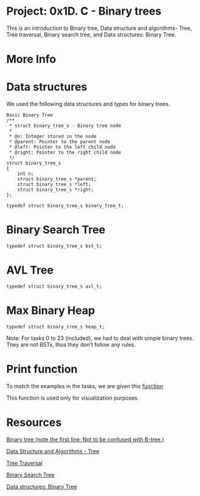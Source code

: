 # __Project: 0x1D. C - Binary trees__

This is an introduction to Binary tree, Data structure and algorithms- Tree, Tree traversal, Binary search tree, and Data structures: Binary Tree.

# __More Info__

# __Data structures__

We used the following data structures and types for binary trees.

```
Basic Binary Tree
/**
 * struct binary_tree_s - Binary tree node
 *
 * @n: Integer stored in the node
 * @parent: Pointer to the parent node
 * @left: Pointer to the left child node
 * @right: Pointer to the right child node
 */
struct binary_tree_s
{
    int n;
    struct binary_tree_s *parent;
    struct binary_tree_s *left;
    struct binary_tree_s *right;
};

typedef struct binary_tree_s binary_tree_t;
```

# __Binary Search Tree__

```
typedef struct binary_tree_s bst_t;
```

# __AVL Tree__

```
typedef struct binary_tree_s avl_t;
```

# __Max Binary Heap__

```
typedef struct binary_tree_s heap_t;
```

Note: For tasks 0 to 23 (included), we had to deal with simple binary trees. They are not BSTs, thus they don’t follow any rules.

# __Print function__
To match the examples in the tasks, we are given this [function](https://github.com/alx-tools/0x1C.c)

This function is used only for visualization purposes.

# __Resources__

[Binary tree (note the first line: Not to be confused with B-tree.)](https://en.wikipedia.org/wiki/Binary_tree)

[Data Structure and Algorithms - Tree](https://www.tutorialspoint.com/data_structures_algorithms/tree_data_structure.htm)

[Tree Traversal](https://www.programiz.com/dsa/tree-traversal)

[Binary Search Tree](https://en.wikipedia.org/wiki/Binary_search_tree)

[Data structures: Binary Tree](https://www.youtube.com/watch?v=H5JubkIy_p8)
